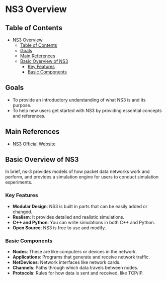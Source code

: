 #  NS3 Overview

## Table of Contents
- [NS3 Overview](#ns3-overview)
  - [Table of Contents](#table-of-contents)
  - [Goals](#goals)
  - [Main References](#main-references)
  - [Basic Overview of NS3](#basic-overview-of-ns3)
    - [Key Features](#key-features)
    - [Basic Components](#basic-components)

## Goals

- To provide an introductory understanding of what NS3 is and its purpose.
- To help new users get started with NS3 by providing essential concepts and references.

## Main References

- [NS3 Official Website](https://www.nsnam.org/docs/tutorial/singlehtml/index.html)

## Basic Overview of NS3

In brief, ns-3 provides models of how packet data networks work and perform, and provides a simulation engine for users to conduct simulation experiments.

### Key Features
- **Modular Design**: NS3 is built in parts that can be easily added or changed.
- **Realism**: It provides detailed and realistic simulations.
- **C++ and Python**: You can write simulations in both C++ and Python.
- **Open Source**: NS3 is free to use and modify.

### Basic Components
- **Nodes**: These are like computers or devices in the network.
- **Applications**: Programs that generate and receive network traffic.
- **NetDevices**: Network interfaces like network cards.
- **Channels**: Paths through which data travels between nodes.
- **Protocols**: Rules for how data is sent and received, like TCP/IP.
